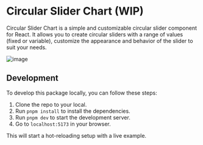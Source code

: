 # Circular Slider Chart (WIP)

Circular Slider Chart is a simple and customizable circular slider component for React. It allows you to create circular sliders with a range of values (fixed or variable), customize the appearance and behavior of the slider to suit your needs.

![image](https://github.com/ExplorerAadi/circular-slider/assets/52901335/944c9999-42af-4ba5-ab35-0e67ade7e054)


## Development

To develop this package locally, you can follow these steps:

1. Clone the repo to your local.
2. Run `pnpm install` to install the dependencies.
5. Run `pnpm dev` to start the development server.
6. Go to `localhost:5173` in your browser.

This will start a hot-reloading setup with a live example.
